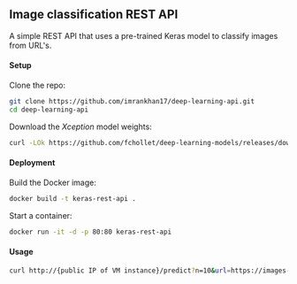 ## Image classification REST API

A simple REST API that uses a pre-trained Keras model to classify images from URL's.

#### Setup

Clone the repo:
```bash
git clone https://github.com/imrankhan17/deep-learning-api.git
cd deep-learning-api
```

Download the _Xception_ model weights:
```bash
curl -LOk https://github.com/fchollet/deep-learning-models/releases/download/v0.4/xception_weights_tf_dim_ordering_tf_kernels.h5
```

#### Deployment

Build the Docker image:
```bash
docker build -t keras-rest-api .
```

Start a container:
```bash
docker run -it -d -p 80:80 keras-rest-api
```

#### Usage

```bash
curl http://{public IP of VM instance}/predict?n=10&url=https://images-na.ssl-images-amazon.com/images/I/71gdBQP%2BqGL._UY445_.jpg
```
